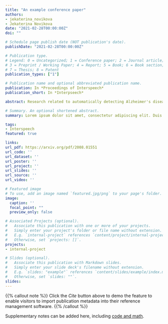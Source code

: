 ```yaml
---
title: "An example conference paper"
authors:
- jekaterina_novikova
- Jekaterina Novikova
date: "2021-02-28T00:00:00Z"
doi: ""

# Schedule page publish date (NOT publication's date).
publishDate: "2021-02-28T00:00:00Z"

# Publication type.
# Legend: 0 = Uncategorized; 1 = Conference paper; 2 = Journal article;
# 3 = Preprint / Working Paper; 4 = Report; 5 = Book; 6 = Book section;
# 7 = Thesis; 8 = Patent
publication_types: ["1"]

# Publication name and optional abbreviated publication name.
publication: In *Proceedings of Interspeech*
publication_short: In *Interpseech*

abstract: Research related to automatically detecting Alzheimer's disease (AD) is important, given the high prevalence of AD and the high cost of traditional methods. Since AD significantly affects the content and acoustics of spontaneous speech, natural language processing and machine learning provide promising techniques for reliably detecting AD. We compare and contrast the performance of two such approaches for AD detection on the recent ADReSS challenge dataset: 1) using domain knowledge-based hand-crafted features that capture linguistic and acoustic phenomena, and 2) fine-tuning Bidirectional Encoder Representations from Transformer (BERT)-based sequence classification models. We also compare multiple feature-based regression models for a neuropsychological score task in the challenge. We observe that fine-tuned BERT models, given the relative importance of linguistics in cognitive impairment detection, outperform feature-based approaches on the AD detection task.

# Summary. An optional shortened abstract.
summary: Lorem ipsum dolor sit amet, consectetur adipiscing elit. Duis posuere tellus ac convallis placerat. Proin tincidunt magna sed ex sollicitudin condimentum.

tags:
- Interspeech
featured: true

links:
url_pdf: https://arxiv.org/pdf/2008.01551
url_code: ''
url_dataset: ''
url_poster: ''
url_project: ''
url_slides: ''
url_source: ''
url_video: ''

# Featured image
# To use, add an image named `featured.jpg/png` to your page's folder. 
image:
  caption: ''
  focal_point: ""
  preview_only: false

# Associated Projects (optional).
#   Associate this publication with one or more of your projects.
#   Simply enter your project's folder or file name without extension.
#   E.g. `internal-project` references `content/project/internal-project/index.md`.
#   Otherwise, set `projects: []`.
projects:
- internal-project

# Slides (optional).
#   Associate this publication with Markdown slides.
#   Simply enter your slide deck's filename without extension.
#   E.g. `slides: "example"` references `content/slides/example/index.md`.
#   Otherwise, set `slides: ""`.
slides:
---
```


{{% callout note %}}
Click the *Cite* button above to demo the feature to enable visitors to import publication metadata into their reference management software.
{{% /callout %}}

Supplementary notes can be added here, including [code and math](https://sourcethemes.com/academic/docs/writing-markdown-latex/).
